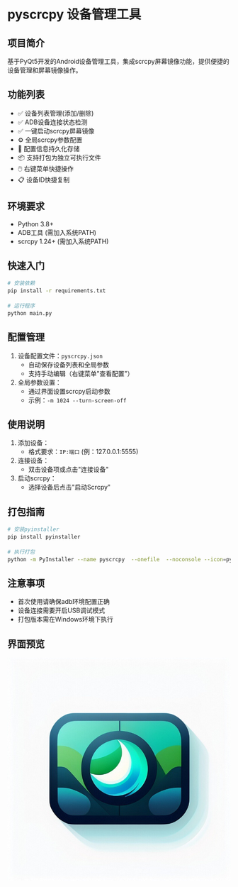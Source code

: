# pyscrcpy 设备管理工具

## 项目简介
基于PyQt5开发的Android设备管理工具，集成scrcpy屏幕镜像功能，提供便捷的设备管理和屏幕镜像操作。

## 功能列表
- ✅ 设备列表管理(添加/删除)
- ✅ ADB设备连接状态检测
- ✅ 一键启动scrcpy屏幕镜像
- ⚙️ 全局scrcpy参数配置
- 📁 配置信息持久化存储
- 📦 支持打包为独立可执行文件
- 🖱️ 右键菜单快捷操作
- 📋 设备ID快捷复制

## 环境要求
- Python 3.8+ 
- ADB工具 (需加入系统PATH)
- scrcpy 1.24+ (需加入系统PATH)

## 快速入门
```bash
# 安装依赖
pip install -r requirements.txt

# 运行程序
python main.py
```

## 配置管理
1. 设备配置文件：`pyscrcpy.json`
   - 自动保存设备列表和全局参数
   - 支持手动编辑（右键菜单"查看配置"）
2. 全局参数设置：
   - 通过界面设置scrcpy启动参数
   - 示例：`-m 1024 --turn-screen-off`

## 使用说明
1. 添加设备：
   - 格式要求：`IP:端口` (例：127.0.0.1:5555)
2. 连接设备：
   - 双击设备项或点击"连接设备"
3. 启动scrcpy：
   - 选择设备后点击"启动Scrcpy"

## 打包指南
```bash
# 安装pyinstaller
pip install pyinstaller

# 执行打包
python -m PyInstaller --name pyscrcpy  --onefile  --noconsole --icon=pyscrcpy.jpg main.py
```

## 注意事项
- 首次使用请确保adb环境配置正确
- 设备连接需要开启USB调试模式
- 打包版本需在Windows环境下执行

## 界面预览
![程序界面](pyscrcpy.jpg)